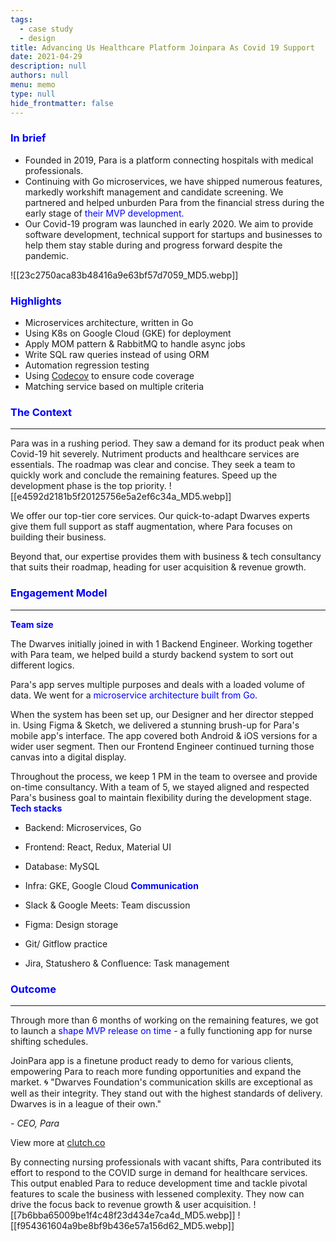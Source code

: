```yaml
---
tags: 
  - case study
  - design
title: Advancing Us Healthcare Platform Joinpara As Covid 19 Support
date: 2021-04-29
description: null
authors: null
menu: memo
type: null
hide_frontmatter: false
---
```


### <span style='color:blue'>In brief</span>
* Founded in 2019, Para is a platform connecting hospitals with medical professionals. 
* Continuing with Go microservices, we have shipped numerous features, markedly workshift management and candidate screening. We partnered and helped unburden Para from the financial stress during the early stage of <span style='color:blue'>their MVP development.</span>
* Our Covid-19 program was launched in early 2020. We aim to provide software development, technical support for startups and businesses to help them stay stable during and progress forward despite the pandemic. 

![[23c2750aca83b48416a9e63bf57d7059_MD5.webp]]

### <span style='color:blue'>Highlights</span>
* Microservices architecture, written in Go
* Using K8s on Google Cloud (GKE) for deployment
* Apply MOM pattern & RabbitMQ to handle async jobs
* Write SQL raw queries instead of using ORM
* Automation regression testing
* Using [Codecov](https://about.codecov.io/) to ensure code coverage
* Matching service based on multiple criteria

### <span style='color:blue'>The Context</span>
---
Para was in a rushing period. They saw a demand for its product peak when Covid-19 hit severely. Nutriment products and healthcare services are essentials. The roadmap was clear and concise. They seek a team to quickly work and conclude the remaining features. Speed up the development phase is the top priority. 
![[e4592d2181b5f20125756e5a2ef6c34a_MD5.webp]]

We offer our top-tier core services. Our quick-to-adapt Dwarves experts give them full support as staff augmentation, where Para focuses on building their business.

Beyond that, our expertise provides them with business & tech consultancy that suits their roadmap, heading for user acquisition & revenue growth. 

### <span style='color:blue'>Engagement Model</span>
---

**<span style='color:blue'>Team size</span>**

The Dwarves initially joined in with 1 Backend Engineer. Working together with Para team, we helped build a sturdy backend system to sort out different logics. 

Para's app serves multiple purposes and deals with a loaded volume of data. We went for a <span style='color:blue'>microservice architecture built from Go.</span>

When the system has been set up, our Designer and her director stepped in. Using Figma & Sketch, we delivered a stunning brush-up for Para's mobile app's interface. The app covered both Android & iOS versions for a wider user segment. Then our Frontend Engineer continued turning those canvas into a digital display. 

Throughout the process, we keep 1 PM in the team to oversee and provide on-time consultancy. With a team of 5, we stayed aligned and respected Para's business goal to maintain flexibility during the development stage.
**<span style='color:blue'>Tech stacks</span>**

* Backend: Microservices, Go
* Frontend: React, Redux, Material UI
* Database: MySQL
* Infra: GKE, Google Cloud
**<span style='color:blue'>Communication</span>**

* Slack & Google Meets: Team discussion
* Figma: Design storage
* Git/ Gitflow practice
* Jira, Statushero & Confluence: Task management

### <span style='color:blue'>Outcome</span>
---
Through more than 6 months of working on the remaining features, we got to launch a <span style='color:blue'>shape MVP release on time</span> - a fully functioning app for nurse shifting schedules. 

JoinPara app is a finetune product ready to demo for various clients, empowering Para to reach more funding opportunities and expand the market.
🌀 "Dwarves Foundation's communication skills are exceptional as well as their integrity. They stand out with the highest standards of delivery. Dwarves is in a league of their own."

*- CEO, Para*

View more at <span style='color:blue'>[clutch.co](https://clutch.co/profile/dwarves-foundation#reviews)</span>

By connecting nursing professionals with vacant shifts, Para contributed its effort to respond to the COVID surge in demand for healthcare services.
This output enabled Para to reduce development time and tackle pivotal features to scale the business with lessened complexity. They now can drive the focus back to revenue growth & user acquisition.
![[7b6bba65009be1f4c48f23d434e7ca4d_MD5.webp]]
![[f954361604a9be8bf9b436e57a156d62_MD5.webp]]

